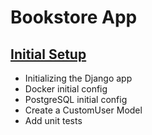 # Bookstore App
## [Initial Setup](ch3-README.md)
- Initializing the Django app
- Docker initial config
- PostgreSQL initial config
- Create a CustomUser Model
- Add unit tests